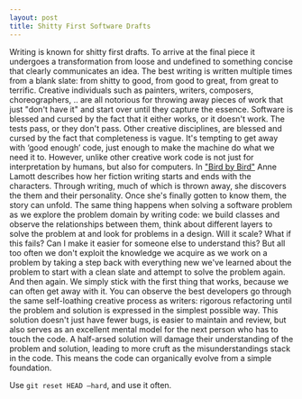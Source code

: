 ```yaml
---
layout: post
title: Shitty First Software Drafts
---
```


Writing is known for shitty first drafts. To arrive at the final piece it
undergoes a transformation from loose and undefined to something concise that
clearly communicates an idea. The best writing is written multiple times from a
blank slate: from shitty to good, from good to great, from great to terrific.
Creative individuals such as painters, writers, composers, choreographers, ..
are all notorious for throwing away pieces of work that just "don't have it" and
start over until they capture the essence. Software is blessed and cursed by the
fact that it either works, or it doesn't work. The tests pass, or they don't
pass.  Other creative disciplines, are blessed and cursed by the fact that
completeness is vague.  It's tempting to get away with ‘good enough’ code, just
enough to make the machine do what we need it to.  However, unlike other
creative work code is not just for interpretation by humans, but also for
computers. In ["Bird by Bird"][bird-by-bird] Anne Lamott describes how her
fiction writing starts and ends with the characters. Through writing, much of
which is thrown away, she discovers the them and their personality. Once she's
finally gotten to know them, the story can unfold.  The same thing happens when
solving a software problem as we explore the problem domain by writing code: we
build classes and observe the relationships between them, think about different
layers to solve the problem at and look for problems in a design. Will it scale?
What if this fails? Can I make it easier for someone else to understand this?
But all too often we don't exploit the knowledge we acquire as we work on a
problem by taking a step back with everything new we've learned about the
problem  to start with a clean slate and attempt to solve the problem again.
And then again. We simply stick with the first thing that works, because we can
often get away with it. You can observe the best developers go through the same
self-loathing creative process as writers: rigorous refactoring until the
problem and solution is expressed in the simplest possible way. This solution
doesn't just have fewer bugs, is easier to maintain and review, but also serves
as an excellent mental model for the next person who has to touch the code. A
half-arsed solution will damage their understanding of the problem and solution,
leading to more cruft as the misunderstandings stack in the code.  This means
the code can organically evolve from a simple foundation.

Use `git reset HEAD —hard`, and use it often.

[bird-by-bird]: http://www.amazon.com/Bird-Some-Instructions-Writing-Life/dp/0385480016
